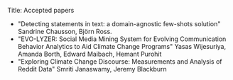 Title: Accepted papers

- "Detecting statements in text: a domain-agnostic few-shots solution" Sandrine Chausson, Björn Ross.
- "EVO-LYZER: Social Media Mining System for Evolving Communication Behavior Analytics to Aid Climate Change Programs" Yasas Wijesuriya, Amanda Borth, Edward Maibach, Hemant Purohit
- "Exploring Climate Change Discourse: Measurements and Analysis of Reddit Data" Smriti Janaswamy, Jeremy Blackburn
